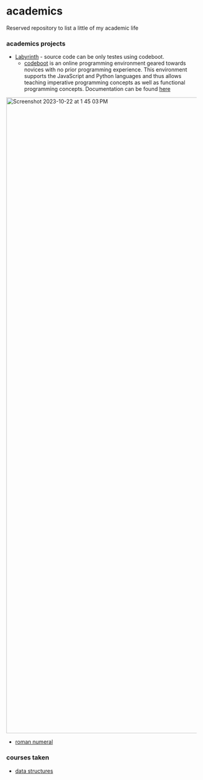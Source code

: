 # academics
Reserved repository to list a little of my academic life

### academics projects
- [Labyrinth](https://github.com/jpstayfocus/academics/blob/main/acad-projects-code/labyrinth.py) - source code can be only testes using codeboot.
  - [codeboot](https://codeboot.org/4.1.1/#!) is an online programming environment geared towards novices with no prior programming experience. This environment supports the JavaScript and Python languages and thus allows teaching imperative programming concepts as well as functional programming concepts. Documentation can be found [here](http://www.iro.umontreal.ca/~feeley/papers/MelanconFeeleyTFPIE21.pdf)

<img width="1680" alt="Screenshot 2023-10-22 at 1 45 03 PM" src="https://github.com/jpstayfocus/academics/assets/110998062/c43fb4da-fa17-4065-9c29-c1daca59087a">



- [roman numeral](https://github.com/jpstayfocus/academics/blob/main/acad-projects-code/roman-numeral.py)


### courses taken
- [data structures](https://github.com/jpstayfocus/data-structures-and-algorithms)


